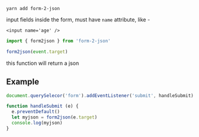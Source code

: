 ```yarn add form-2-json```

input fields inside the form, must have ```name``` attribute, like -

```<input name='age' />```

```javascript
import { form2json } from 'form-2-json'
```

```javascript
form2json(event.target)
```

this function will return a json

## Example

```javascript
document.querySelecor('form').addEventListener('submit', handleSubmit)
```

```javascript
function handleSubmit (e) {
  e.preventDefault()
  let myjson = form2json(e.target)
  console.log(myjson)
}
```